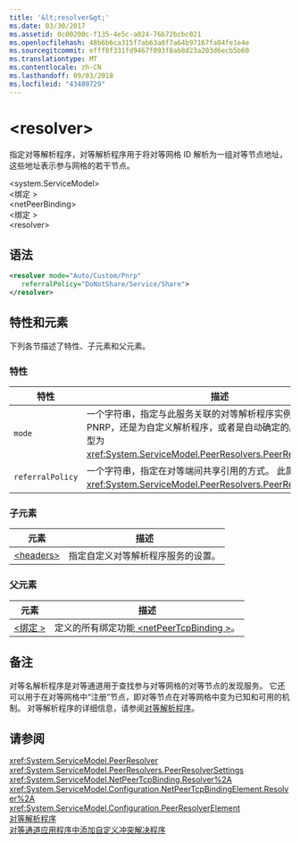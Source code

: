 ```yaml
---
title: '&lt;resolver&gt;'
ms.date: 03/30/2017
ms.assetid: 0c00200c-f135-4e5c-a024-76b72bcbc021
ms.openlocfilehash: 48b6b6ca315f7ab63a8f7a64b97167fa04fe1e4e
ms.sourcegitcommit: efff8f331fd9467f093f8ab8d23a203d6ecb5b60
ms.translationtype: MT
ms.contentlocale: zh-CN
ms.lasthandoff: 09/03/2018
ms.locfileid: "43489729"
---
```

# <a name="ltresolvergt"></a>&lt;resolver&gt;
指定对等解析程序，对等解析程序用于将对等网格 ID 解析为一组对等节点地址，这些地址表示参与网格的若干节点。  
  
 \<system.ServiceModel>  
\<绑定 >  
\<netPeerBinding>  
\<绑定 >  
\<resolver>  
  
## <a name="syntax"></a>语法  
  
```xml  
<resolver mode="Auto/Custom/Pnrp"  
   referralPolicy="DoNotShare/Service/Share">  
</resolver>  
```  
  
## <a name="attributes-and-elements"></a>特性和元素  
 下列各节描述了特性、子元素和父元素。  
  
### <a name="attributes"></a>特性  
  
|特性|描述|  
|---------------|-----------------|  
|`mode`|一个字符串，指定与此服务关联的对等解析程序实例是特定于 PNRP，还是为自定义解析程序，或者是自动确定的。 此属性的类型为 <xref:System.ServiceModel.PeerResolvers.PeerResolverMode>。|  
|`referralPolicy`|一个字符串，指定在对等端间共享引用的方式。 此属性的类型为 <xref:System.ServiceModel.PeerResolvers.PeerReferralPolicy>。|  
  
### <a name="child-elements"></a>子元素  
  
|元素|描述|  
|-------------|-----------------|  
|[\<headers>](../../../../../docs/framework/configure-apps/file-schema/wcf/headers.md)|指定自定义对等解析程序服务的设置。|  
  
### <a name="parent-elements"></a>父元素  
  
|元素|描述|  
|-------------|-----------------|  
|[\<绑定 >](../../../../../docs/framework/misc/binding.md)|定义的所有绑定功能[ \<netPeerTcpBinding >](../../../../../docs/framework/configure-apps/file-schema/wcf/netpeertcpbinding.md)。|  
  
## <a name="remarks"></a>备注  
 对等名解析程序是对等通道用于查找参与对等网格的对等节点的发现服务。 它还可以用于在对等网格中“注册”节点，即对等节点在对等网格中变为已知和可用的机制。 对等解析程序的详细信息，请参阅[对等解析程序](../../../../../docs/framework/wcf/feature-details/peer-resolvers.md)。  
  
## <a name="see-also"></a>请参阅  
 <xref:System.ServiceModel.PeerResolver>  
 <xref:System.ServiceModel.PeerResolvers.PeerResolverSettings>  
 <xref:System.ServiceModel.NetPeerTcpBinding.Resolver%2A>  
 <xref:System.ServiceModel.Configuration.NetPeerTcpBindingElement.Resolver%2A>  
 <xref:System.ServiceModel.Configuration.PeerResolverElement>  
 [对等解析程序](../../../../../docs/framework/wcf/feature-details/peer-resolvers.md)  
 [对等通道应用程序中添加自定义冲突解决程序](https://msdn.microsoft.com/library/12aa3787-2962-439c-ad27-46523c8b0419)
